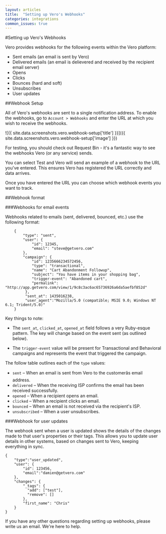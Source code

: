 ```yaml
---
layout: articles
title:  "Setting up Vero's Webhooks"
categories: integrations
common_issues: true
---
```


#Setting up Vero's Webhooks

Vero provides webhooks for the following events within the Vero platform:

- Sent emails (an email is sent by Vero)
- Delivered emails (an email is delievered and received by the recipient email server)
- Opens
- Clicks
- Bounces (hard and soft)
- Unsubscribes
- User updates

##Webhook Setup

All of Vero's webhooks are sent to a single notification address. To enable the webhooks, go to `Account > Webhooks` and enter the URL at which you wish to receive the webhooks.

![{{ site.data.screenshots.vero.webhook-setup['title'] }}]({{ site.data.screenshots.vero.webhook-setup['image'] }})

For testing, you should check out Request Bin - it's a fantastic way to see the webhooks Vero (or any service) sends.

You can select Test and Vero will send an example of a webhook to the URL you've entered. This ensures Vero has registered the URL correctly and data arrives.

Once you have entered the URL you can choose which webhook events you want to track.

##Webhook format

###Webhooks for email events

Webhooks related to emails (sent, delivered, bounced, etc.) use the following format:

        {
            "type": "sent",
            "user": {
                "id": 12345,
                "email": "steve@getvero.com"
            },
            "campaign": {
                "id": 1235666234572456,
                "type": "transactional",
                "name": "Cart Abandonment Followup",
                "subject": "You have items in your shopping bag",
                "trigger-event": "Abandoned cart",
                "permalink": "http://app.getvero.com/view/1/9c8c3ac6ac65736926a6da5aefbf852d"
             },
             "sent_at": 1435016238,
             "user_agent":"Mozilla/5.0 (compatible; MSIE 9.0; Windows NT 6.1; Trident/5.0)"
        }

Key things to note:

- The `sent_at`, `clicked_at`, `opened_at` field follows a very Ruby-esque pattern. The key will change based on the event sent (as outlined below).

- The `trigger-event` value will be present for Transactional and Behavioral campaigns and represents the event that triggered the campaign.

The follow table outlines each of the `type` values:

- `sent` – When an email is sent from Vero to the customerâs email address.
- `delivered` – When the receiving ISP confirms the email has been received successfully.
- `opened` – When a recipient opens an email.
- `clicked` – When a recipient clicks an email.
- `bounced` – When an email is not received via the recipient's ISP.
- `unsubscribed` – When a user unsubscribes.

###Webhook for user updates

The webhook sent when a user is updated shows the details of the changes made to that user's properties or their tags. This allows you to update user details in other systems, based on changes sent to Vero, keeping everything in sync.

    {
        "type":"user_updated",
        "user": {
            "id": 123456,
            "email":"damien@getvero.com"
        },
        "changes": {
            "_tags": {
              "add": ["test"],
              "remove": []
            },
            "first_name": "Chris"
        }
    }

If you have any other questions regarding setting up webhooks, please write us an email. We're here to help.